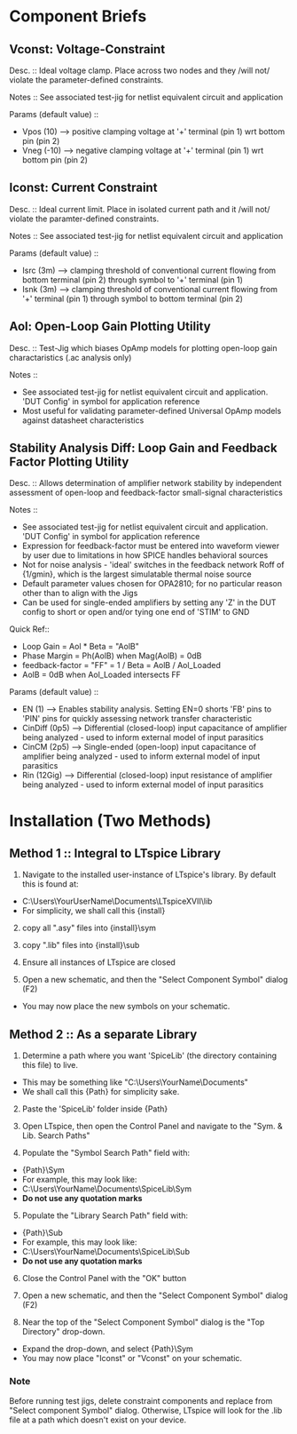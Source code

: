
# Component Briefs

## Vconst: Voltage-Constraint

Desc. :: Ideal voltage clamp. Place across two nodes and they /will not/ violate the parameter-defined constraints.

Notes :: See associated test-jig for netlist equivalent circuit and application

Params (default value) ::

* Vpos (10) --> positive clamping voltage at '+' terminal (pin 1) wrt bottom pin (pin 2)
* Vneg (-10) --> negative clamping voltage at '+' terminal (pin 1) wrt bottom pin (pin 2)

## Iconst: Current Constraint

Desc. :: Ideal current limit. Place in isolated current path and it /will not/ violate the paramter-defined constraints.

Notes :: See associated test-jig for netlist equivalent circuit and application

Params (default value) ::

* Isrc (3m) --> clamping threshold of conventional current flowing from bottom terminal (pin 2) through symbol to '+' terminal (pin 1)
* Isnk (3m) --> clamping threshold of conventional current flowing from '+' terminal (pin 1) through symbol to bottom terminal (pin 2)

## Aol: Open-Loop Gain Plotting Utility

Desc. :: Test-Jig which biases OpAmp models for plotting open-loop gain charactaristics (.ac analysis only)

Notes ::

* See associated test-jig for netlist equivalent circuit and application. 'DUT Config' in symbol for application reference
* Most useful for validating parameter-defined Universal OpAmp models against datasheet characteristics

## Stability Analysis Diff: Loop Gain and Feedback Factor Plotting Utility

Desc. :: Allows determination of amplifier network stability by independent assessment of open-loop and feedback-factor small-signal characteristics

Notes ::

* See associated test-jig for netlist equivalent circuit and application. 'DUT Config' in symbol for application reference
* Expression for feedback-factor must be entered into waveform viewer by user due to limitations in how SPICE handles behavioral sources
* Not for noise analysis - 'ideal' switches in the feedback network Roff of {1/gmin}, which is the largest simulatable thermal noise source
* Default parameter values chosen for OPA2810; for no particular reason other than to align with the Jigs
* Can be used for single-ended amplifiers by setting any 'Z' in the DUT config to short or open and/or tying one end of 'STIM' to GND

Quick Ref::

* Loop Gain = Aol * Beta = "AolB"
* Phase Margin = Ph(AolB) when Mag(AolB) = 0dB
* feedback-factor = "FF" = 1 / Beta = AolB / Aol_Loaded
* AolB = 0dB when Aol_Loaded intersects FF

Params (default value) ::

* EN (1) --> Enables stability analysis. Setting EN=0 shorts 'FB' pins to 'PIN' pins for quickly assessing network transfer characteristic
* CinDiff (0p5) --> Differential (closed-loop) input capacitance of amplifier being analyzed - used to inform external model of input parasitics
* CinCM (2p5) --> Single-ended (open-loop) input capacitance of amplifier being analyzed - used to inform external model of input parasitics
* Rin (12Gig) --> Differential (closed-loop) input resistance of amplifier being analyzed - used to inform external model of input parasitics

# Installation (Two Methods)

## Method 1 :: Integral to LTspice Library

1. Navigate to the installed user-instance of LTspice's library. By default this is found at:

* C:\Users\YourUserName\Documents\LTspiceXVII\lib
* For simplicity, we shall call this {install}

2. copy all ".asy" files into {install}\sym

3. copy ".lib" files into {install}\sub

4. Ensure all instances of LTspice are closed

5. Open a new schematic, and then the "Select Component Symbol" dialog (F2)

* You may now place the new symbols on your schematic.

## Method 2 :: As a separate Library

1. Determine a path where you want 'SpiceLib' (the directory containing this file) to live.

* This may be something like "C:\Users\YourName\Documents"
* We shall call this {Path} for simplicity sake.

2. Paste the 'SpiceLib' folder inside {Path}

3. Open LTspice, then open the Control Panel and navigate to the "Sym. & Lib. Search Paths"

4. Populate the "Symbol Search Path" field with:

* {Path}\Sym
* For example, this may look like:
* C:\Users\YourName\Documents\SpiceLib\Sym
* **Do not use any quotation marks**

5. Populate the "Library Search Path" field with:

* {Path}\Sub
* For example, this may look like:
* C:\Users\YourName\Documents\SpiceLib\Sub
* **Do not use any quotation marks**

6. Close the Control Panel with the "OK" button

7. Open a new schematic, and then the "Select Component Symbol" dialog (F2)

8. Near the top of the "Select Component Symbol" dialog is the "Top Directory" drop-down.

* Expand the drop-down, and select {Path}\Sym
* You may now place "Iconst" or "Vconst" on your schematic.

### Note

Before running test jigs, delete constraint components and replace from "Select component Symbol" dialog.
Otherwise, LTspice will look for the .lib file at a path which doesn't exist on your device.